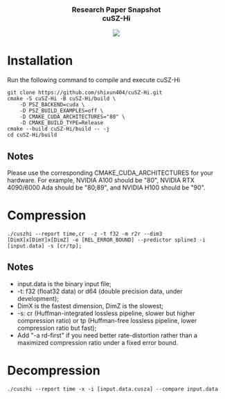 <!-- <h3 align="center"><img src="https://user-images.githubusercontent.com/10354752/81179956-05860600-8f70-11ea-8b01-856f29b9e8b2.jpg" width="150"></h3> -->

<h3 align="center">
Research Paper Snapshot
<br>
cuSZ-Hi
</h3>

<p align="center">
<a href="./LICENSE"><img src="https://img.shields.io/badge/License-BSD%203--Clause-blue.svg"></a>
</p>


# Installation
Run the following command to compile and execute cuSZ-Hi

```
git clone https://github.com/shixun404/cuSZ-Hi.git
cmake -S cuSZ-Hi -B cuSZ-Hi/build \  
    -D PSZ_BACKEND=cuda \
    -D PSZ_BUILD_EXAMPLES=off \
    -D CMAKE_CUDA_ARCHITECTURES="80" \
    -D CMAKE_BUILD_TYPE=Release
cmake --build cuSZ-Hi/build -- -j
cd cuSZ-Hi/build
```
## Notes

Please use the corresponding CMAKE_CUDA_ARCHITECTURES for your hardware. For example, NVIDIA A100 should be "80", NVIDIA RTX 4090/6000 Ada should be "80;89", and NVIDIA H100 should be "90".

# Compression
```
./cuszhi --report time,cr  -z -t f32 -m r2r --dim3 [DimX]x[DimY]x[DimZ] -e [REL_ERROR_BOUND] --predictor spline3 -i [input.data] -s [cr/tp];
```
## Notes
*  input.data is the binary input file;
*  -t: f32 (float32 data) or d64 (double precision data, under development);
*  DimX is the fastest dimension, DimZ is the slowest;
*  -s: cr (Huffman-integrated lossless pipeline, slower but higher compression ratio) or tp (Huffman-free lossless pipeline, lower compression ratio but fast);
*  Add "-a rd-first" if you need better rate-distortion rather than a maximized compression ratio under a fixed error bound.  
# Decompression
```
./cuszhi --report time -x -i [input.data.cusza] --compare input.data
```

